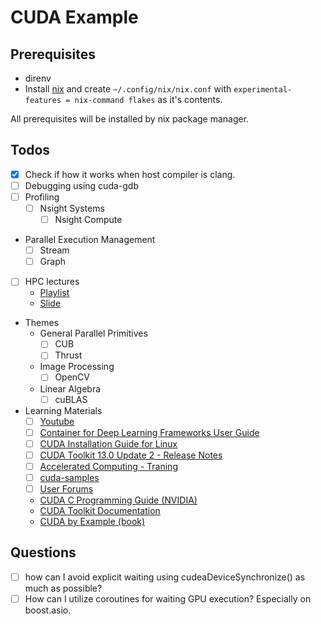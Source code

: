 # CUDA Example

## Prerequisites

- direnv
- Install [nix](https://nixos.org/download/) and create `~/.config/nix/nix.conf` with `experimental-features = nix-command flakes` as it's contents.

All prerequisites will be installed by nix package manager.

## Todos

- [x] Check if how it works when host compiler is clang.
- [ ] Debugging using cuda-gdb
- [ ] Profiling
    - [ ] Nsight Systems
        - [ ] Nsight Compute
- Parallel Execution Management
    - [ ] Stream
    - [ ] Graph
- [ ] HPC lectures
    - [Playlist](https://www.youtube.com/watch?v=_Z0JPlu3d8Y&list=PLmJwSK7qduwVAnNfpueCgQqfchcSIEMg9)
    - [Slide](http://www.morrisriedel.de/wp-content/uploads/2024/03/2024-HPC-Lecture-0-Prologue.pdf)
- Themes
    - General Parallel Primitives
        - [ ] CUB
        - [ ] Thrust
    - Image Processing
        - [ ] OpenCV
    - Linear Algebra
        - [ ] cuBLAS
- Learning Materials
    - [ ] [Youtube](https://www.youtube.com/watch?v=zSCdTOKrnII)
    - [ ] [Container for Deep Learning Frameworks User Guide](https://docs.nvidia.com/deeplearning/frameworks/user-guide/index.html)
    - [ ] [CUDA Installation Guide for Linux](https://docs.nvidia.com/cuda/cuda-installation-guide-linux/#meta-packages)
    - [ ] [CUDA Toolkit 13.0 Update 2 - Release Notes](https://docs.nvidia.com/cuda/cuda-toolkit-release-notes/index.html)
    - [ ] [Accelerated Computing - Traning](https://developer.nvidia.com/accelerated-computing-training)
    - [ ] [cuda-samples](https://github.com/NVIDIA/cuda-samples)
    - [ ] [User Forums](https://forums.developer.nvidia.com/c/accelerated-computing/5)
    - [CUDA C Programming Guide (NVIDIA)](https://docs.nvidia.com/cuda/cuda-c-programming-guide/index.html)
    - [CUDA Toolkit Documentation](https://docs.nvidia.com/cuda/)
    - [CUDA by Example (book)](https://developer.nvidia.com/cuda-example)

## Questions

- [ ] how can I avoid explicit waiting using cudeaDeviceSynchronize() as much as possible?
- [ ] How can I utilize coroutines for waiting GPU execution? Especially on boost.asio.
